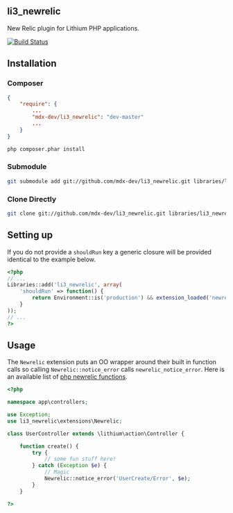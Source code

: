 ## li3_newrelic
New Relic plugin for Lithium PHP applications.

[![Build Status](https://secure.travis-ci.org/mdx-dev/li3_newrelic.png?branch=master)](http://travis-ci.org/mdx-dev/li3_newrelic)

## Installation

### Composer
~~~ json
{
    "require": {
        ...
        "mdx-dev/li3_newrelic": "dev-master"
        ...
    }
}
~~~
~~~ bash
php composer.phar install
~~~

### Submodule
~~~ bash
git submodule add git://github.com/mdx-dev/li3_newrelic.git libraries/li3_newrelic
~~~

### Clone Directly
~~~ bash
git clone git://github.com/mdx-dev/li3_newrelic.git libraries/li3_newrelic
~~~

## Setting up
If you do not provide a `shouldRun` key a generic closure will be provided identical to the example below.

~~~ php
<?php
// ...
Libraries::add('li3_newrelic', array(
	'shouldRun' => function() {
		return Environment::is('production') && extension_loaded('newrelic');
	}
));
// ...
?>
~~~

## Usage
The `Newrelic` extension puts an OO wrapper around their built in function calls so calling `Newrelic::notice_error` calls `newrelic_notice_error`. Here is an available list of [php newrelic functions](https://newrelic.com/docs/php/the-php-api).
~~~ php
<?php

namespace app\controllers;

use Exception;
use li3_newrelic\extensions\Newrelic;

class UserController extends \lithium\action\Controller {

	function create() {
		try {
			// some fun stuff here!
		} catch (Exception $e) {
			// Magic
			Newrelic::notice_error('UserCreate/Error', $e);
		}
	}

?>
~~~